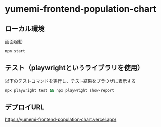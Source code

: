 # yumemi-frontend-population-chart

## ローカル環境

画面起動
```bash
npm start
```


## テスト（playwrightというライブラリを使用）

以下のテストコマンドを実行し、テスト結果をブラウザに表示する

```bash
npx playwright test && npx playwright show-report 
```

## デプロイURL

https://yumemi-frontend-population-chart.vercel.app/
